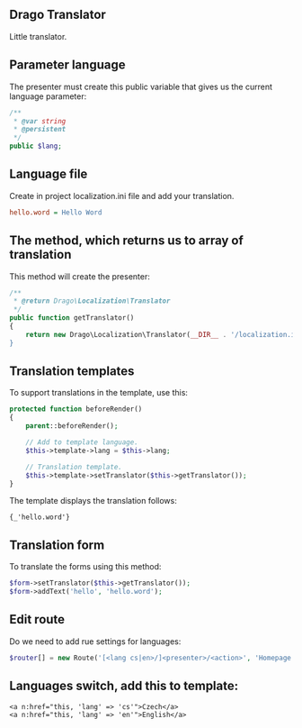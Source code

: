 ## Drago Translator

Little translator.

## Parameter language

The presenter must create this public variable that gives us the current language parameter:

```php
/**
 * @var string
 * @persistent
 */
public $lang;
```

## Language file

Create in project localization.ini file and add your translation.

```ini
hello.word = Hello Word
```

## The method, which returns us to array of translation

This method will create the presenter:

```php
/**
 * @return Drago\Localization\Translator
 */
public function getTranslator()
{
	return new Drago\Localization\Translator(__DIR__ . '/localization.ini);
}
```

## Translation templates

To support translations in the template, use this:

```php
protected function beforeRender()
{
	parent::beforeRender();

	// Add to template language.
	$this->template->lang = $this->lang;

	// Translation template.
	$this->template->setTranslator($this->getTranslator());
}
```

The template displays the translation follows:

```latte
{_'hello.word'}
```

## Translation form

To translate the forms using this method:

```php
$form->setTranslator($this->getTranslator());
$form->addText('hello', 'hello.word');
```

## Edit route

Do we need to add rue settings for languages:

```php
$router[] = new Route('[<lang cs|en>/]<presenter>/<action>', 'Homepage:default');
```

## Languages switch, add this to template:

```latte
<a n:href="this, 'lang' => 'cs'">Czech</a>
<a n:href="this, 'lang' => 'en'">English</a>
```
